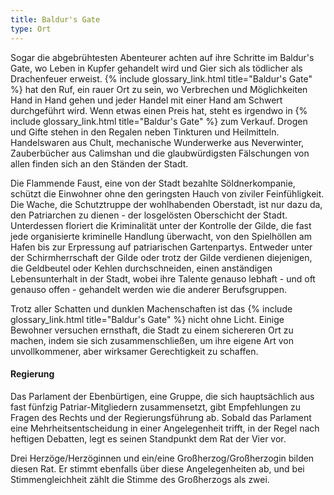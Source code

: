 ```yaml
---
title: Baldur's Gate
type: Ort
---
```


Sogar die abgebrühtesten Abenteurer achten auf ihre Schritte im Baldur's
Gate, wo Leben in Kupfer gehandelt wird und Gier sich als tödlicher als
Drachenfeuer erweist. {% include glossary_link.html title="Baldur's Gate" %} hat den Ruf, ein rauer Ort zu sein, wo
Verbrechen und Möglichkeiten Hand in Hand gehen und jeder Handel mit einer
Hand am Schwert durchgeführt wird. Wenn etwas einen Preis hat, steht es
irgendwo in {% include glossary_link.html title="Baldur's Gate" %} zum Verkauf. Drogen und Gifte stehen in den Regalen
neben Tinkturen und Heilmitteln. Handelswaren aus Chult, mechanische
Wunderwerke aus Neverwinter, Zauberbücher aus Calimshan und die
glaubwürdigsten Fälschungen von allen finden sich an den Ständen der Stadt.

Die Flammende Faust, eine von der Stadt bezahlte Söldnerkompanie, schützt die
Einwohner ohne den geringsten Hauch von ziviler Feinfühligkeit. Die Wache,
die Schutztruppe der wohlhabenden Oberstadt, ist nur dazu da, den Patriarchen
zu dienen - der losgelösten Oberschicht der Stadt. Unterdessen floriert die
Kriminalität unter der Kontrolle der Gilde, die fast jede organisierte
kriminelle Handlung überwacht, von den Spielhöllen am Hafen bis zur
Erpressung auf patriarischen Gartenpartys. Entweder unter der
Schirmherrschaft der Gilde oder trotz der Gilde verdienen diejenigen, die
Geldbeutel oder Kehlen durchschneiden, einen anständigen Lebensunterhalt in
der Stadt, wobei ihre Talente genauso lebhaft - und oft genauso offen -
gehandelt werden wie die anderer Berufsgruppen.

Trotz aller Schatten und dunklen Machenschaften ist das {% include glossary_link.html title="Baldur's Gate" %} nicht
ohne Licht. Einige Bewohner versuchen ernsthaft, die Stadt zu einem
sichereren Ort zu machen, indem sie sich zusammenschließen, um ihre eigene
Art von unvollkommener, aber wirksamer Gerechtigkeit zu schaffen.

#### Regierung

Das Parlament der Ebenbürtigen, eine Gruppe, die sich hauptsächlich aus fast
fünfzig Patriar-Mitgliedern zusammensetzt, gibt Empfehlungen zu Fragen des
Rechts und der Regierungsführung ab. Sobald das Parlament eine
Mehrheitsentscheidung in einer Angelegenheit trifft, in der Regel nach
heftigen Debatten, legt es seinen Standpunkt dem Rat der Vier vor.

Drei Herzöge/Herzöginnen und ein/eine Großherzog/Großherzogin bilden diesen
Rat. Er stimmt ebenfalls über diese Angelegenheiten ab, und bei
Stimmengleichheit zählt die Stimme des Großherzogs als zwei.
